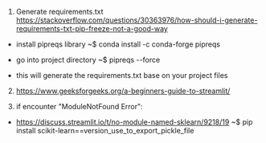 1. Generate requirements.txt
https://stackoverflow.com/questions/30363976/how-should-i-generate-requirements-txt-pip-freeze-not-a-good-way

- install pipreqs library
~$ conda install -c conda-forge pipreqs

- go into project directory
~$ pipreqs --force

- this will generate the requirements.txt base on your project files


2. https://www.geeksforgeeks.org/a-beginners-guide-to-streamlit/

3. if encounter "ModuleNotFound Error":
- https://discuss.streamlit.io/t/no-module-named-sklearn/9218/19
~$ pip install scikit-learn==version_use_to_export_pickle_file